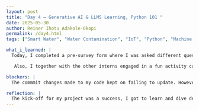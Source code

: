 ```yaml
---
layout: post
title: "Day 4 – Generative AI & LLMS Learning, Python 101 "
date: 2025-05-30
author: Reiner Ihotu Adakole-Okopi
permalink: /day4.html
tags: ["Smart Water", "Water Contamination", "IoT", "Python", "Machine Learning", "Kahoot", "Headbandz"]

what_i_learned: |
  Today, I completed a pre-survey form where I was asked different questions related to my reason for choosing CEAMLS AI Research Institute. After which, I attended the python 101 class which covered topics like conditions in algorithm, boolean data types, and the 3 logical operators in python. I created a python  meet and learn more about my faculty mentor and my graduate mentor as well dive deeper into my project. The smart water project is centered around using AI and machine learning tools o develop a machine to reduce the water contamination in maryland. For this week, my teammates and I were told to conduct a literature review on IoT and AI in waste management. Additionally, I started working on the about me and blog pages for my website. Here, I learned how to make changes and edits to my website through my git repository. Also, I attended the python 101 class where I learned the basic conccepts of python and some takeaways from this class include python terms such as concatenation, strings, data types, integer, float, PEMDAS. During this class, we played a kahoot game which was super refreshing because it served as a retainer of all my python knowledge learned during the class session. 

   Also, I together with the other interns engaged in a fun activity called headbandz which helped relieve the pressure from the tedious work done earlier.

blockers: |
  The commmit changes made to my code kept on failing to update. However, the changes that were being made kept reflecting on my website which counted as a win for me.

reflection: |
  The kick-off for my project was a success, I got to learn and dive deeper into the activities and tasks that will be performed during the program. Seeing my commit changes keep on failing to update was a bit dissapointing and nerve-wracking, but I was able to keep pushing and trying over again until I started seeing positive results on my website. I am looking forward to diving deeper into advanced python and learning much more about the programming language.
---
```

